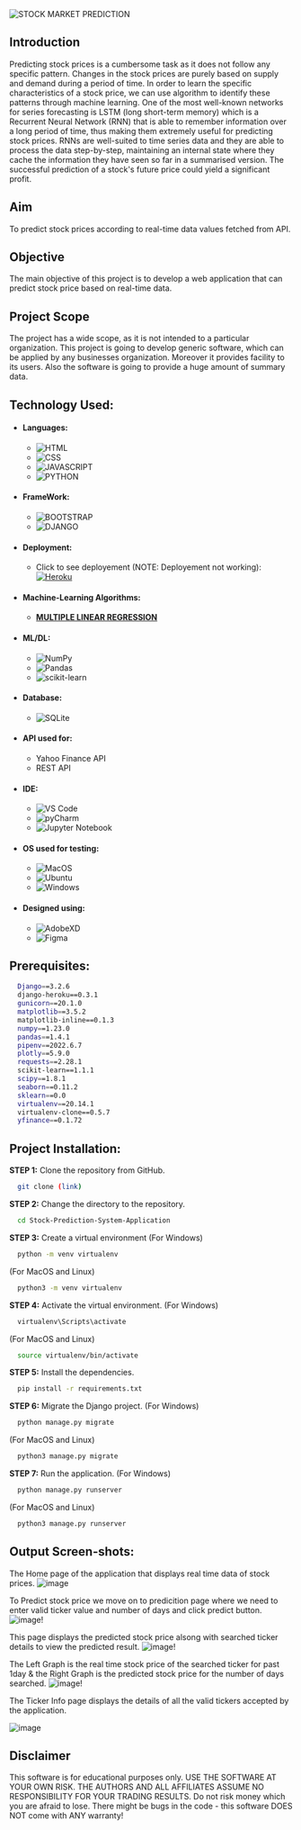 <img src="./app/static/image/banner.png" alt="STOCK MARKET PREDICTION">

## Introduction

<p>
  Predicting stock prices is a cumbersome task as it does not follow any specific pattern. Changes in the stock prices are purely based on supply and demand during a period of time. In order to learn the specific characteristics of a stock price, we can use algorithm to identify these patterns through machine learning. One of the most well-known networks for series forecasting is LSTM (long short-term memory) which is a Recurrent Neural Network (RNN) that is able to remember information over a long period of time, thus making them extremely useful for predicting stock prices. RNNs are well-suited to time series data and they are able to process the data step-by-step, maintaining an internal state where they cache the information they have seen so far in a summarised version. The successful prediction of a stock's future price could yield a significant profit.
</p>

## Aim

<p> 
  To predict stock prices according to real-time data values fetched from API.
</p>

## Objective

<p>
  The main objective of this project is to develop a web application that can predict stock price based on real-time data.  
</p>

## Project Scope

<p>
  The project has a wide scope, as it is not intended to a particular organization. This project is going to develop generic software, which can be applied by any businesses organization. Moreover it provides facility to its users. Also the software is going to provide a huge amount of summary data. 
</p>

## Technology Used:

- #### Languages:

  - ![HTML](https://img.shields.io/badge/HTML5-E34F26?style=for-the-badge&logo=html5&logoColor=white)
  - ![CSS](https://img.shields.io/badge/CSS3-1572B6?style=for-the-badge&logo=css3&logoColor=white)
  - ![JAVASCRIPT](https://img.shields.io/badge/JavaScript-323330?style=for-the-badge&logo=javascript&logoColor=F7DF1E)
  - ![PYTHON](https://img.shields.io/badge/Python-FFD43B?style=for-the-badge&logo=python&logoColor=darkgreen)
- #### FrameWork:

  - ![BOOTSTRAP](https://img.shields.io/badge/Bootstrap-563D7C?style=for-the-badge&logo=bootstrap&logoColor=white)
  - ![DJANGO](https://img.shields.io/badge/Django-092E20?style=for-the-badge&logo=django&logoColor=green)
- #### Deployment:

  - Click to see deployement (NOTE: Deployement not working): <a href="https://stock-prediction-system.herokuapp.com/">![Heroku](https://img.shields.io/badge/Heroku-430098?style=for-the-badge&logo=heroku&logoColor=white)</a>
- #### Machine-Learning Algorithms:

  - <a href="https://en.wikipedia.org/wiki/Linear_regression">**MULTIPLE LINEAR REGRESSION**</a>
- #### ML/DL:

  - ![NumPy](https://img.shields.io/badge/numpy-%23013243.svg?style=for-the-badge&logo=numpy&logoColor=white)
  - ![Pandas](https://img.shields.io/badge/pandas-%23150458.svg?style=for-the-badge&logo=pandas&logoColor=white)
  - ![scikit-learn](https://img.shields.io/badge/scikit--learn-%23F7931E.svg?style=for-the-badge&logo=scikit-learn&logoColor=white)
- #### Database:

  - ![SQLite](https://img.shields.io/badge/SQLite-07405E?style=for-the-badge&logo=sqlite&logoColor=white)
- #### API used for:

  - Yahoo Finance API
  - REST API
- #### IDE:

  - ![VS Code](https://img.shields.io/badge/Visual_Studio_Code-0078D4?style=for-the-badge&logo=visual%20studio%20code&logoColor=white)
  - ![pyCharm](https://img.shields.io/badge/PyCharm-000000.svg?&style=for-the-badge&logo=PyCharm&logoColor=white)
  - ![Jupyter Notebook](https://img.shields.io/badge/Jupyter-F37626.svg?&style=for-the-badge&logo=Jupyter&logoColor=white)
- #### OS used for testing:

  - ![MacOS](https://img.shields.io/badge/mac%20os-000000?style=for-the-badge&logo=apple&logoColor=white)
  - ![Ubuntu](https://img.shields.io/badge/Ubuntu-E95420?style=for-the-badge&logo=ubuntu&logoColor=white)
  - ![Windows](https://img.shields.io/badge/Windows-0078D6?style=for-the-badge&logo=windows&logoColor=white)
- #### Designed using:

  - ![AdobeXD](https://img.shields.io/badge/Adobe%20XD-470137?style=for-the-badge&logo=Adobe%20XD&logoColor=#FF61F6)
  - ![Figma](https://img.shields.io/badge/Figma-F24E1E?style=for-the-badge&logo=figma&logoColor=white)

## Prerequisites:

```bash
  Django==3.2.6
  django-heroku==0.3.1
  gunicorn==20.1.0
  matplotlib==3.5.2
  matplotlib-inline==0.1.3
  numpy==1.23.0
  pandas==1.4.1
  pipenv==2022.6.7
  plotly==5.9.0
  requests==2.28.1
  scikit-learn==1.1.1
  scipy==1.8.1
  seaborn==0.11.2
  sklearn==0.0
  virtualenv==20.14.1
  virtualenv-clone==0.5.7
  yfinance==0.1.72
```

## Project Installation:

**STEP 1:** Clone the repository from GitHub.

```bash
  git clone (link)
```

**STEP 2:** Change the directory to the repository.

```bash
  cd Stock-Prediction-System-Application
```

**STEP 3:** Create a virtual environment
(For Windows)

```bash
  python -m venv virtualenv
```

(For MacOS and Linux)

```bash
  python3 -m venv virtualenv
```

**STEP 4:** Activate the virtual environment.
(For Windows)

```bash
  virtualenv\Scripts\activate
```

(For MacOS and Linux)

```bash
  source virtualenv/bin/activate
```

**STEP 5:** Install the dependencies.

```bash
  pip install -r requirements.txt
```

**STEP 6:** Migrate the Django project.
(For Windows)

```bash
  python manage.py migrate
```

(For MacOS and Linux)

```bash
  python3 manage.py migrate
```

**STEP 7:** Run the application.
(For Windows)

```bash
  python manage.py runserver
```

(For MacOS and Linux)

```bash
  python3 manage.py runserver
```

## Output Screen-shots:

The Home page of the application that displays real time data of stock prices.
![image](Stockimg/1.png)

To Predict stock price we move on to predicition page where we need to enter valid ticker value and number of days and click predict button.
![image](Stockimg/2.png)!

This page displays the predicted stock price alsong with searched ticker details to view the predicted result.
![image](Stockimg/3.png)!

The Left Graph is the real time stock price of the searched ticker for past 1day & the Right Graph is the predicted stock price for the number of days searched.
![image](Stockimg/4.png)!

The Ticker Info page displays the details of all the valid tickers accepted by the application.

![image](Stockimg/5.png)

## Disclaimer

<p>
This software is for educational purposes only. USE THE SOFTWARE AT YOUR OWN RISK. THE AUTHORS AND ALL AFFILIATES ASSUME NO RESPONSIBILITY FOR YOUR TRADING RESULTS. Do not risk money which you are afraid to lose. There might be bugs in the code - this software DOES NOT come with ANY warranty!
</p>
